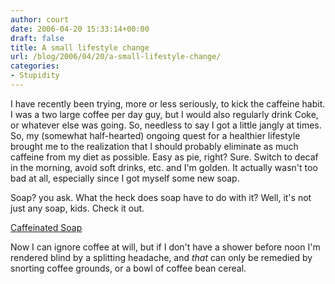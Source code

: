 ```yaml
---
author: court
date: 2006-04-20 15:33:14+00:00
draft: false
title: A small lifestyle change
url: /blog/2006/04/20/a-small-lifestyle-change/
categories:
- Stupidity
---
```


I have recently been trying, more or less seriously, to kick the caffeine habit.  I was a two large coffee per day guy, but I would also regularly drink Coke, or whatever else was going.  So, needless to say I got a little jangly at times.  So, my (somewhat half-hearted) ongoing quest for a healthier lifestyle brought me to the realization that I should probably eliminate as much caffeine from my diet as possible.  Easy as pie, right?  Sure.  Switch to decaf in the morning, avoid soft drinks, etc. and I'm golden.  It actually wasn't too bad at all, especially since I got myself some new soap.

Soap? you ask.  What the heck does soap have to do with it?  Well, it's not just any soap, kids.  Check it out.

[Caffeinated Soap](http://www.xoxide.com/noname16.html)

Now I can ignore coffee at will, but if I don't have a shower before noon I'm rendered blind by a splitting headache, and _that_ can only be remedied by snorting coffee grounds, or a bowl of coffee bean cereal.
